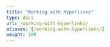 ```yaml
---
title: "Working with Hyperlinks"
type: docs
url: /working-with-hyperlinks/
aliases: [/working-with-hyperlinks/]
weight: 200
---
```


